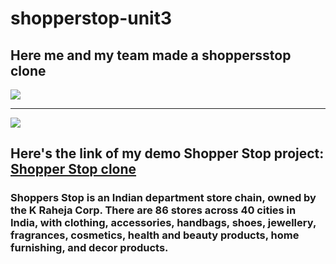 # shopperstop-unit3
<h2>Here me and my team made a shoppersstop clone</h2>

<img src="https://www.bing.com/images/blob?bcid=S4-MuauiZxsEcg" />
<hr/>
<img src="https://www.bing.com/images/blob?bcid=S4KhaoWoFRsEXA" />
<h2>Here's the link of my demo Shopper Stop project: <a href="https://shoppersdemo.netlify.app/" target="_blank">Shopper Stop clone</a> </h2>
<h3>
Shoppers Stop is an Indian department store chain, owned by the K Raheja Corp. There are 86 stores across 40 cities in India, with clothing, accessories, handbags, shoes, jewellery, fragrances, cosmetics, health and beauty products, home furnishing, and decor products.</h3>

